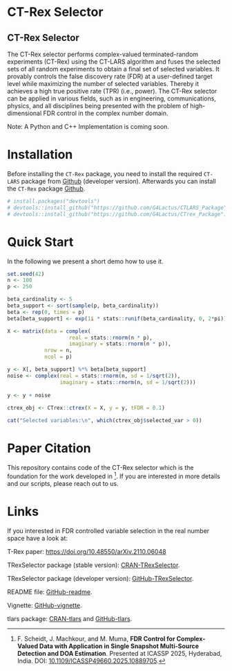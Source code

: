 CT-Rex Selector
================

## CT-Rex Selector

The CT-Rex selector performs complex-valued terminated-random
experiments (CT-Rex) using the CT-LARS algorithm and fuses the selected
sets of all random experiments to obtain a final set of selected
variables. It provably controls the false discovery rate (FDR) at a
user-defined target level while maximizing the number of selected
variables. Thereby it achieves a high true positive rate (TPR) (i.e.,
power). The CT-Rex selector can be applied in various fields, such as in
engineering, communications, physics, and all disciplines being
presented with the problem of high-dimensional FDR control in the
complex number domain.

Note: A Python and C++ Implementation is coming soon.

# Installation

Before installing the `CT-Rex` package, you need to install the required
`CT-LARS` package from
[Github](https://github.com/G4Lactus/CTLARS_Package) (developer
version). Afterwards you can install the `CT-Rex` package
[Github](https://github.com/G4Lactus/CTrex_Package).

``` r
# install.packages("devtools")
# devtools::install_github("https://github.com/G4Lactus/CTLARS_Package")
# devtools::install_github("https://github.com/G4Lactus/CTrex_Package")
```

# Quick Start

In the following we present a short demo how to use it.

``` r
set.seed(42)
n <- 100
p <- 250

beta_cardinality <- 5
beta_support <- sort(sample(p, beta_cardinality))
beta <- rep(0, times = p)
beta[beta_support] <- exp(1i * stats::runif(beta_cardinality, 0, 2*pi))

X <- matrix(data = complex(
                    real = stats::rnorm(n * p),
                    imaginary = stats::rnorm(n * p)),
            nrow = n,
            ncol = p)

y <- X[, beta_support] %*% beta[beta_support]
noise <- complex(real = stats::rnorm(n, sd = 1/sqrt(2)),
                 imaginary = stats::rnorm(n, sd = 1/sqrt(2)))
                 
y <- y + noise
                 
ctrex_obj <- CTrex::ctrex(X = X, y = y, tFDR = 0.1)

cat("Selected variables:\n", which(ctrex_obj$selected_var > 0))
```

# Paper Citation

This repository contains code of the CT-Rex selector which is the
foundation for the work developed in [^1]. If you are interested in more
details and our scripts, please reach out to us.

# Links

If you interested in FDR controlled variable selection in the real
number space have a look at:

T-Rex paper: <https://doi.org/10.48550/arXiv.2110.06048>

TRexSelector package (stable version):
[CRAN-TRexSelector](https://CRAN.R-project.org/package=TRexSelector).

TRexSelector package (developer version):
[GitHub-TRexSelector](https://github.com/jasinmachkour/TRexSelector).

README file:
[GitHub-readme](https://htmlpreview.github.io/?https://github.com/jasinmachkour/TRexSelector/blob/main/README.html).

Vignette:
[GitHub-vignette](https://htmlpreview.github.io/?https://github.com/jasinmachkour/TRexSelector/blob/main/vignettes/TRexSelector_usage_and_simulations.html).

tlars package: [CRAN-tlars](https://CRAN.R-project.org/package=tlars)
and [GitHub-tlars](https://github.com/jasinmachkour/tlars).

[^1]: F. Scheidt, J. Machkour, and M. Muma, **FDR Control for
    Complex-Valued Data with Application in Single Snapshot Multi-Source
    Detection and DOA Estimation**. Presented at ICASSP 2025, Hyderabad,
    India. DOI:
    [10.1109/ICASSP49660.2025.10889705](https://doi.org/10.1109/ICASSP49660.2025.10889705).
